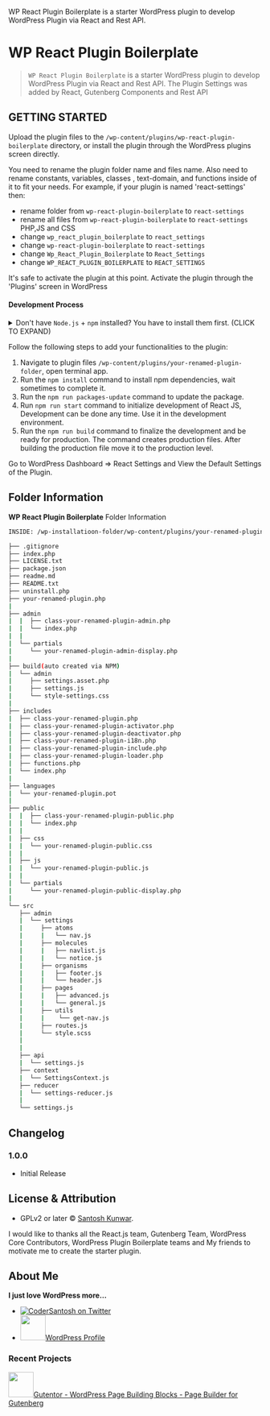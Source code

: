 WP React Plugin Boilerplate is a starter WordPress plugin to develop WordPress Plugin via React and Rest API.

# WP React Plugin Boilerplate

>`WP React Plugin Boilerplate` is a starter WordPress plugin to develop WordPress Plugin via React and Rest API. The Plugin Settings was added by React, Gutenberg Components and Rest API

## GETTING STARTED

Upload the plugin files to the `/wp-content/plugins/wp-react-plugin-boilerplate` directory, or install the plugin through the WordPress plugins screen directly.

You need to rename the plugin folder name and files name. Also need to rename constants, variables, classes , text-domain, and functions inside of it to fit your needs. For example, if your plugin is named 'react-settings' then:

* rename folder from `wp-react-plugin-boilerplate` to `react-settings`
* rename all files from `wp-react-plugin-boilerplate` to `react-settings` PHP,JS and CSS
* change `wp_react_plugin_boilerplate` to `react_settings`
* change `wp-react-plugin-boilerplate` to `react-settings`
* change `Wp_React_Plugin_Boilerplate` to `React_Settings`
* change `WP_REACT_PLUGIN_BOILERPLATE` to `REACT_SETTINGS`

It's safe to activate the plugin at this point. Activate the plugin through the 'Plugins' screen in WordPress

#### Development Process

<details>
 <summary> Don't have <code>Node.js</code> + <code>npm</code> installed? You have to install them first. (CLICK TO EXPAND)</summary>

Go to the Node's site [download + install](https://nodejs.org/en/download/) Node on your system. This will install both `Node.js` and `npm`, i.e., node package manager — the command line interface of Node.js.

You can verify the install by opening your terminal app and typing...

```sh
node -v
# Results into 7.19.1 — or installed version.

npm -v
# Results into v14.15.1 — or installed version.
```
</details>

Follow the following steps to add your functionalities to the plugin:

1. Navigate to plugin files `/wp-content/plugins/your-renamed-plugin-folder`, open terminal app.
2. Run the `npm install` command to install npm dependencies, wait sometimes to complete it.
3. Run the `npm run packages-update` command to update the package.
4. Run `npm run start` command to initialize development of React JS, Development can be done any time. Use it in the development environment.
5. Run the `npm run build` command to finalize the development and be ready for production. The command creates production files. After building the production file move it to the production level.

Go to WordPress Dashboard => React Settings and View the Default Settings of the Plugin.

## Folder Information

<strong>WP React Plugin Boilerplate</strong> Folder Information

```sh
INSIDE: /wp-installatioon-folder/wp-content/plugins/your-renamed-plugin-folder

├── .gitignore
├── index.php
├── LICENSE.txt
├── package.json
├── readme.md
├── README.txt
├── uninstall.php
├── your-renamed-plugin.php
|
├── admin
|  |  ├── class-your-renamed-plugin-admin.php
|  |  └── index.php
|  |
|  └── partials
|     └── your-renamed-plugin-admin-display.php
|
├── build(auto created via NPM)
|  └── admin
|     ├── settings.asset.php
|     ├── settings.js
|     └── style-settings.css
|
├── includes
|  ├── class-your-renamed-plugin.php
|  ├── class-your-renamed-plugin-activator.php
|  ├── class-your-renamed-plugin-deactivator.php
|  ├── class-your-renamed-plugin-i18n.php
|  ├── class-your-renamed-plugin-include.php
|  ├── class-your-renamed-plugin-loader.php
|  ├── functions.php
|  └── index.php
|
├── languages
|  └── your-renamed-plugin.pot
|
├── public
|  |  ├── class-your-renamed-plugin-public.php
|  |  └── index.php
|  |
|  ├── css
|  |  └── your-renamed-plugin-public.css
|  |
|  ├── js
|  |  └── your-renamed-plugin-public.js
|  |
|  └── partials
|     └── your-renamed-plugin-public-display.php
|
└── src
   ├── admin
   |  └── settings
   |     ├── atoms
   |     |   └── nav.js
   |     ├── molecules
   |     |   ├── navlist.js
   |     |   └── notice.js
   |     ├── organisms
   |     |   ├── footer.js
   |     |   └── header.js
   |     ├── pages
   |     |   ├── advanced.js
   |     |   └── general.js
   |     ├── utils
   |     |    └── get-nav.js
   |     ├── routes.js
   |     └── style.scss
   |  
   |
   ├── api
   |  └── settings.js
   ├── context
   |  └── SettingsContext.js
   ├── reducer
   |  └── settings-reducer.js
   |
   └── settings.js
```

## Changelog
### 1.0.0
* Initial Release

## License & Attribution
- GPLv2 or later © [Santosh Kunwar](https://twitter.com/codersantosh).

I would like to thanks all the React.js team, Gutenberg Team, WordPress Core Contributors, WordPress Plugin Boilerplate teams and My friends to motivate me to create the starter plugin.


## About Me
<strong>I just love WordPress more…</strong>

- [![CoderSantosh on Twitter](https://img.shields.io/twitter/follow/codersantosh.svg)](https://twitter.com/codersantosh/)
- <a href="https://profiles.wordpress.org/codersantosh/" target="_blank"><img src="https://s.w.org/style/images/about/WordPress-logotype-wmark.png" width="50" height="50" />WordPress Profile</a>

### Recent Projects
<a href="https://wordpress.org/plugins/gutentor/" target="_blank"><img src="https://ps.w.org/gutentor/assets/icon.svg" width="50" height="50" />Gutentor - WordPress Page Building Blocks - Page Builder for Gutenberg</a>
